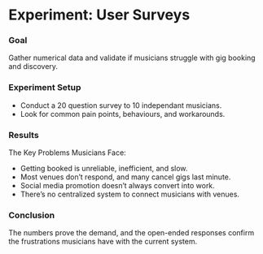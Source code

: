# Experiment: User Surveys

### Goal
Gather numerical data and validate if musicians struggle with gig booking and discovery.

### Experiment Setup
- Conduct a 20 question survey to 10 independant musicians.
- Look for common pain points, behaviours, and workarounds.

### Results
The Key Problems Musicians Face:
- Getting booked is unreliable, inefficient, and slow.
- Most venues don’t respond, and many cancel gigs last minute.
- Social media promotion doesn’t always convert into work.
- There’s no centralized system to connect musicians with venues.

### Conclusion
The numbers prove the demand, and the open-ended responses confirm the frustrations musicians have with the current system.
